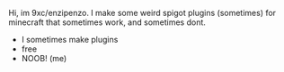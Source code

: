 Hi, im 9xc/enzipenzo. I make some weird spigot plugins (sometimes) for minecraft that sometimes work, and sometimes dont.
- I sometimes make plugins
- free
- NOOB! (me)
